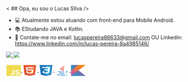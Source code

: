 < ## Opa, eu sou o Lucas SIlva />

- 💻 Atualmente estou atuando com front-end para Mobile Android.
- 📚 EStudando JAVA e Kotlin.
- 🔎 Contate-me no email: lucaspereira88633@gmail.com OU Linkedin: https://www.linkedin.com/in/lucas-pereira-8a4985146/

 <div>
  <a href="https://github.com/luc-ads">
  <img height="180em" src="https://github-readme-stats.vercel.app/api?username=lucassilva&show_icons=true&theme=dark&include_all_commits=true&count_private=true"/>
  <img height="180em" src="https://github-readme-stats.vercel.app/api/top-langs/?username=lucassilva&layout=compact&langs_count=7&theme=dark"/>
</div>
  
<div style="display: inline_block"><br>
  <img align="center" alt="Luc-Js" height="30" width="40" src="https://raw.githubusercontent.com/devicons/devicon/master/icons/javascript/javascript-plain.svg">
  <img align="center" alt="Luc-HTML" height="30" width="40" src="https://raw.githubusercontent.com/devicons/devicon/master/icons/html5/html5-original.svg">
  <img align="center" alt="Luc-CSS" height="30" width="40" src="https://raw.githubusercontent.com/devicons/devicon/master/icons/css3/css3-original.svg">
  <img align="center" alt="Luc-CSS" height="30" width="40" src="https://raw.githubusercontent.com/devicons/devicon/master/icons/java/java-original.svg">
  <img align="center" alt="Luc-CSS" height="30" width="40" src="https://raw.githubusercontent.com/devicons/devicon/master/icons/kotlin/kotlin-original.svg">
</div>
  
  ##
